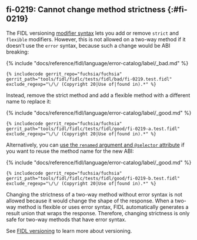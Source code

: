 ## fi-0219: Cannot change method strictness {:#fi-0219}

The FIDL versioning [modifier syntax] lets you add or remove `strict` and
`flexible` modifiers. However, this is not allowed on a two-way method if it
doesn't use the `error` syntax, because such a change would be ABI breaking:

{% include "docs/reference/fidl/language/error-catalog/label/_bad.md" %}

```fidl
{% includecode gerrit_repo="fuchsia/fuchsia" gerrit_path="tools/fidl/fidlc/tests/fidl/bad/fi-0219.test.fidl" exclude_regexp="\/\/ (Copyright 20|Use of|found in).*" %}
```

Instead, remove the strict method and add a flexible method with a different
name to replace it:

{% include "docs/reference/fidl/language/error-catalog/label/_good.md" %}

```fidl
{% includecode gerrit_repo="fuchsia/fuchsia" gerrit_path="tools/fidl/fidlc/tests/fidl/good/fi-0219-a.test.fidl" exclude_regexp="\/\/ (Copyright 20|Use of|found in).*" %}
```

Alternatively, you can [use the `renamed` argument and `@selector`
attribute][after-removal] if you want to reuse the method name for the new ABI:

{% include "docs/reference/fidl/language/error-catalog/label/_good.md" %}

```fidl
{% includecode gerrit_repo="fuchsia/fuchsia" gerrit_path="tools/fidl/fidlc/tests/fidl/good/fi-0219-b.test.fidl" exclude_regexp="\/\/ (Copyright 20|Use of|found in).*" %}
```

Changing the strictness of a two-way method without error syntax is not allowed
because it would change the shape of the response. When a two-way method is
flexible or uses error syntax, FIDL automatically generates a result union that
wraps the response. Therefore, changing strictness is only safe for two-way
methods that have error syntax.

See [FIDL versioning][fidl-versioning] to learn more about versioning.

[modifier syntax]: /docs/reference/fidl/language/versioning.md#modifiers
[after-removal]: /docs/reference/fidl/language/versioning.md#after-removal
[fidl-versioning]: /docs/reference/fidl/language/versioning.md
